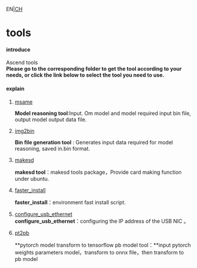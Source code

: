 EN|[CH](README.md)

# tools

#### introduce

Ascend tools   
**Please go to the corresponding folder to get the tool according to your needs, or click the link below to select the tool you need to use.**

#### explain

1.  [msame](https://gitee.com/ascend/tools/tree/master/msame)

    **Model reasoning tool**:Input. Om model and model required input bin file, output model output data file.

2.  [img2bin](https://gitee.com/ascend/tools/tree/master/img2bin)

    **Bin file generation tool** : Generates input data required for model reasoning, saved in.bin format.

3.  [makesd](https://gitee.com/ascend/tools/tree/master/makesd)
    
    **makesd tool**：makesd tools package，Provide card making function under ubuntu.  

4.  [faster_install](https://gitee.com/ascend/tools/tree/master/faster_install)
    
    **faster_install**：environment fast install script.  

5.  [configure_usb_ethernet](https://gitee.com/ascend/tools/tree/master/configure_usb_ethernet)  
     **configure_usb_ethernet**：configuring the IP address of the USB NIC 。
    
6. [pt2pb](https://gitee.com/ascend/tools/tree/master/pt2pb)  

   **pytorch model transform to tensorflow pb model tool：**input pytorch weights parameters model，transform to onnx file，then transform to pb model

   

